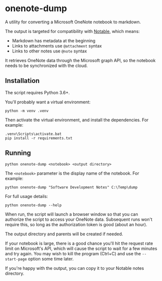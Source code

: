 onenote-dump
============

A utility for converting a Microsoft OneNote notebook to markdown.

The output is targeted for compatibility with
[Notable](https://github.com/notable/notable), which means:
* Markdown has metadata at the beginning
* Links to attachments use `@attachment` syntax
* Links to other notes use `@note` syntax

It retrieves OneNote data through the Microsoft graph API, so the notebook
needs to be synchronized with the cloud. 

Installation
------------
The script requires Python 3.6+.

You'll probably want a virtual environment:

```
python -m venv .venv
```

Then activate the virtual environment, and install the dependencies. For
example: 

```
.venv\Scripts\activate.bat
pip install -r requirements.txt
```

Running
-------

```
python onenote-dump <notebook> <output directory>
```

The `<notebook>` parameter is the display name of the notebook. For example:

```
python onenote-dump "Software Development Notes" C:\Temp\dump
```

For full usage details:

```
python onenote-dump --help
```

When run, the script will launch a browser window so that you can authorize the
script to access your OneNote data. Subsequent runs won't require this, so long
as the authorization token is good (about an hour). 

The output directory and parents will be created if needed.

If your notebook is large, there is a good chance you'll hit the request rate
limit on Microsoft's API, which will cause the script to wait for a few minutes
and try again. You may wish to kill the program (Ctrl+C) and use the
`--start-page` option some time later. 

If you're happy with the output, you can copy it to your Notable notes
directory. 
